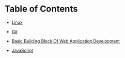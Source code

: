 # Table of Contents

* [Linux](linux/linux.md)

* [Git](git/git.md)

* [Basic Building Block Of Web Application Development](webApplicationDevelopment/webApplicationDevelopment.md)
* [JavaScript](javascript/introduction.md)